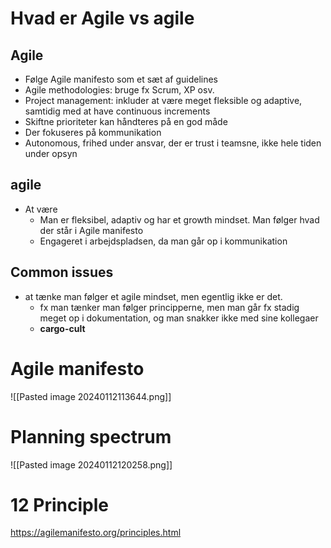 # Hvad er Agile vs agile
## Agile
- Følge Agile manifesto som et sæt af guidelines
- Agile methodologies: bruge fx Scrum, XP osv.
- Project management: inkluder at være meget fleksible og adaptive, samtidig med at have continuous increments
- Skiftne prioriteter kan håndteres på en god måde
- Der fokuseres på kommunikation
- Autonomous, frihed under ansvar, der er trust i teamsne, ikke hele tiden under opsyn
## agile
- At være
	- Man er fleksibel, adaptiv og har et growth mindset. Man følger hvad der står i Agile manifesto
	- Engageret i arbejdspladsen, da man går op i kommunikation
## Common issues
- at tænke man følger et agile mindset, men egentlig ikke er det.
	- fx man tænker man følger principperne, men man går fx stadig meget op i dokumentation, og man snakker ikke med sine kollegaer
	- **cargo-cult**
# Agile manifesto
![[Pasted image 20240112113644.png]]
# Planning spectrum
![[Pasted image 20240112120258.png]]
# 12 Principle
https://agilemanifesto.org/principles.html